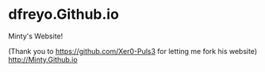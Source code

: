 # dfreyo.Github.io
Minty's Website!

(Thank you to https://github.com/Xer0-Puls3 for letting me fork his website) http://Minty.Github.io
